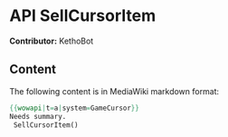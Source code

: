 # API SellCursorItem

**Contributor:** KethoBot

## Content

The following content is in MediaWiki markdown format:

```mediawiki
{{wowapi|t=a|system=GameCursor}}
Needs summary.
 SellCursorItem()
```